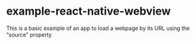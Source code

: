 # example-react-native-webview
This is a basic example of an app to load a webpage by its URL using the "source" property
